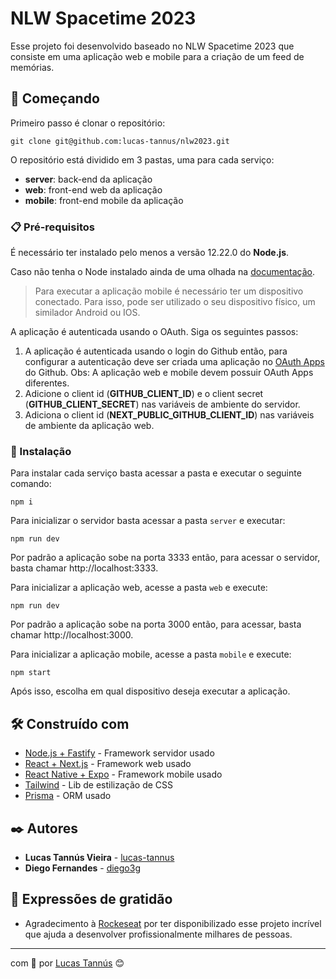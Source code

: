 # NLW Spacetime 2023

Esse projeto foi desenvolvido baseado no NLW Spacetime 2023 que consiste em uma aplicação web e mobile para a criação de um feed de memórias.

## 🚀 Começando

Primeiro passo é clonar o repositório:

```
git clone git@github.com:lucas-tannus/nlw2023.git
```

O repositório está dividido em 3 pastas, uma para cada serviço:

* **server**: back-end da aplicação
* **web**: front-end web da aplicação
* **mobile**: front-end mobile da aplicação 

### 📋 Pré-requisitos

É necessário ter instalado pelo menos a versão 12.22.0 do **Node.js**.

Caso não tenha o Node instalado ainda de uma olhada na [documentação](https://nodejs.org/en/download).

> Para executar a aplicação mobile é necessário ter um dispositivo conectado. Para isso, pode ser utilizado o seu dispositivo físico, um similador Android ou IOS.

A aplicação é autenticada usando o OAuth. Siga os seguintes passos:

1. A aplicação é autenticada usando o login do Github então, para configurar a autenticação deve ser criada uma aplicação no [OAuth Apps](https://docs.github.com/en/apps/oauth-apps/building-oauth-apps/creating-an-oauth-app) do Github. Obs: A aplicação web e mobile devem possuir OAuth Apps diferentes.
2. Adicione o client id (**GITHUB_CLIENT_ID**) e o client secret (**GITHUB_CLIENT_SECRET**) nas variáveis de ambiente do servidor.
3. Adiciona o client id (**NEXT_PUBLIC_GITHUB_CLIENT_ID**) nas variáveis de ambiente da aplicação web.

### 🔧 Instalação

Para instalar cada serviço basta acessar a pasta e executar o seguinte comando:

```
npm i
```

Para inicializar o servidor basta acessar a pasta `server` e executar:  

```
npm run dev
```
Por padrão a aplicação sobe na porta 3333 então, para acessar o servidor, basta chamar http://localhost:3333.

Para inicializar a aplicação web, acesse a pasta `web` e execute:
```
npm run dev
```
Por padrão a aplicação sobe na porta 3000 então, para acessar, basta chamar http://localhost:3000.

Para inicializar a aplicação mobile, acesse a pasta `mobile` e execute:
```
npm start
```
Após isso, escolha em qual dispositivo deseja executar a aplicação.

## 🛠️ Construído com

* [Node.js + Fastify](https://www.fastify.io/docs/latest/) - Framework servidor usado
* [React + Next.js](https://nextjs.org/docs) - Framework web usado
* [React Native + Expo](https://docs.expo.dev/) - Framework mobile usado
* [Tailwind](https://v2.tailwindcss.com/docs) - Lib de estilização de CSS
* [Prisma](https://www.prisma.io/docs) - ORM usado

## ✒️ Autores

* **Lucas Tannús Vieira** - [lucas-tannus](https://github.com/lucas-tannus)
* **Diego Fernandes** - [diego3g](https://github.com/diego3g)

## 🎁 Expressões de gratidão

* Agradecimento à [Rockeseat](https://www.rocketseat.com.br/) por ter disponibilizado esse projeto incrível que ajuda a desenvolver profissionalmente milhares de pessoas.


---
com 🧡  por [Lucas Tannús](https://github.com/lucas-tannus) 😊
